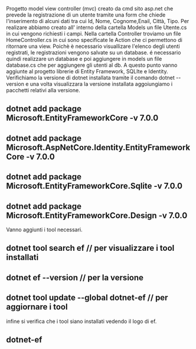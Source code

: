 Progetto model view controller (mvc) creato da cmd
sito asp.net che prevede la registrazione di un utente tramite una form che chiede l'inserimento di alcuni dati tra cui Id, Nome, Cognome,Enail, Città, Tipo.
Per realizare abbiamo creato all' interno della cartella Models un file Utente.cs in cui vengono richiesti i campi.
Nella cartella Controller troviamo un file HomeController.cs in cui sono specificate le Action che ci permettono di ritornare una view.
Poichè è necessario visuallizare l'elenco degli utenti registrati, le registrazioni vengono salvate su un database. 
é necessario quindi realizzare un database e poi aggiungere in models un file database.cs che per aggiungere gli utenti al db.
A questo punto vanno aggiunte al progetto librerie di Entity Framework, SQLIte e Identity.
Verifichiamo la versione di dotnet installata tramite il comando dotnet --version e una volta visualizzara la versione installata aggoiungiamo i pacchetti relativi alla versione. 
## dotnet add package Microsoft.EntityFrameworkCore -v 7.0.0
## dotnet add package Microsoft.AspNetCore.Identity.EntityFrameworkCore  -v 7.0.0
## dotnet add package Microsoft.EntityFrameworkCore.Sqlite -v 7.0.0
## dotnet add package Microsoft.EntityFrameworkCore.Design -v 7.0.0

Vanno aggiunti i tool necessari.

## dotnet tool search ef // per visualizzare i tool installati 
## dotnet ef --version // per la versione 
## dotnet tool update --global dotnet-ef // per aggiornare i tool

infine si verifica che i tool siano installati vedendo il logo di ef. 
## dotnet-ef
